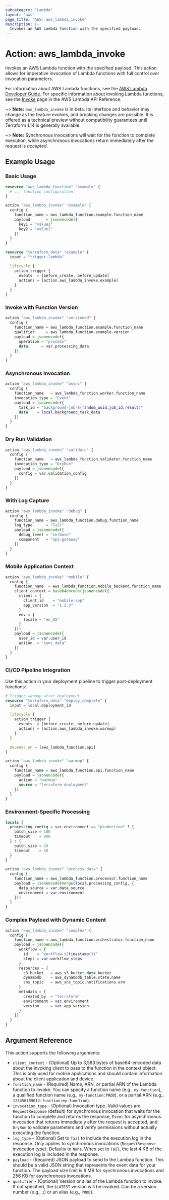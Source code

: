 ```yaml
---
subcategory: "Lambda"
layout: "aws"
page_title: "AWS: aws_lambda_invoke"
description: |-
  Invokes an AWS Lambda function with the specified payload.
---
```


# Action: aws_lambda_invoke

Invokes an AWS Lambda function with the specified payload. This action allows for imperative invocation of Lambda functions with full control over invocation parameters.

For information about AWS Lambda functions, see the [AWS Lambda Developer Guide](https://docs.aws.amazon.com/lambda/latest/dg/). For specific information about invoking Lambda functions, see the [Invoke](https://docs.aws.amazon.com/lambda/latest/api/API_Invoke.html) page in the AWS Lambda API Reference.

~> **Note:** `aws_lambda_invoke` is in beta. Its interface and behavior may change as the feature evolves, and breaking changes are possible. It is offered as a technical preview without compatibility guarantees until Terraform 1.14 is generally available.

~> **Note:** Synchronous invocations will wait for the function to complete execution, while asynchronous invocations return immediately after the request is _accepted_.

## Example Usage

### Basic Usage

```terraform
resource "aws_lambda_function" "example" {
  # ... function configuration
}

action "aws_lambda_invoke" "example" {
  config {
    function_name = aws_lambda_function.example.function_name
    payload       = jsonencode({
      key1 = "value1"
      key2 = "value2"
    })
  }
}

resource "terraform_data" "example" {
  input = "trigger-lambda"

  lifecycle {
    action_trigger {
      events  = [before_create, before_update]
      actions = [action.aws_lambda_invoke.example]
    }
  }
}
```

### Invoke with Function Version

```terraform
action "aws_lambda_invoke" "versioned" {
  config {
    function_name = aws_lambda_function.example.function_name
    qualifier     = aws_lambda_function.example.version
    payload = jsonencode({
      operation = "process"
      data      = var.processing_data
    })
  }
}
```

### Asynchronous Invocation

```terraform
action "aws_lambda_invoke" "async" {
  config {
    function_name   = aws_lambda_function.worker.function_name
    invocation_type = "Event"
    payload = jsonencode({
      task_id = "background-job-${random_uuid.job_id.result}"
      data    = local.background_task_data
    })
  }
}
```

### Dry Run Validation

```terraform
action "aws_lambda_invoke" "validate" {
  config {
    function_name   = aws_lambda_function.validator.function_name
    invocation_type = "DryRun"
    payload = jsonencode({
      config = var.validation_config
    })
  }
}
```

### With Log Capture

```terraform
action "aws_lambda_invoke" "debug" {
  config {
    function_name = aws_lambda_function.debug.function_name
    log_type      = "Tail"
    payload = jsonencode({
      debug_level = "verbose"
      component   = "api-gateway"
    })
  }
}
```

### Mobile Application Context

```terraform
action "aws_lambda_invoke" "mobile" {
  config {
    function_name  = aws_lambda_function.mobile_backend.function_name
    client_context = base64encode(jsonencode({
      client = {
        client_id    = "mobile-app"
        app_version  = "1.2.3"
      }
      env = {
        locale = "en_US"
      }
    }))
    payload = jsonencode({
      user_id = var.user_id
      action  = "sync_data"
    })
  }
}
```

### CI/CD Pipeline Integration

Use this action in your deployment pipeline to trigger post-deployment functions:

```terraform
# Trigger warmup after deployment
resource "terraform_data" "deploy_complete" {
  input = local.deployment_id

  lifecycle {
    action_trigger {
      events  = [before_create, before_update]
      actions = [action.aws_lambda_invoke.warmup]
    }
  }

  depends_on = [aws_lambda_function.api]
}

action "aws_lambda_invoke" "warmup" {
  config {
    function_name = aws_lambda_function.api.function_name
    payload = jsonencode({
      action = "warmup"
      source = "terraform-deployment"
    })
  }
}
```

### Environment-Specific Processing

```terraform
locals {
  processing_config = var.environment == "production" ? {
    batch_size = 100
    timeout    = 900
  } : {
    batch_size = 10
    timeout    = 60
  }
}

action "aws_lambda_invoke" "process_data" {
  config {
    function_name = aws_lambda_function.processor.function_name
    payload = jsonencode(merge(local.processing_config, {
      data_source = var.data_source
      environment = var.environment
    }))
  }
}
```

### Complex Payload with Dynamic Content

```terraform
action "aws_lambda_invoke" "complex" {
  config {
    function_name = aws_lambda_function.orchestrator.function_name
    payload = jsonencode({
      workflow = {
        id    = "workflow-${timestamp()}"
        steps = var.workflow_steps
      }
      resources = {
        s3_bucket   = aws_s3_bucket.data.bucket
        dynamodb    = aws_dynamodb_table.state.name
        sns_topic   = aws_sns_topic.notifications.arn
      }
      metadata = {
        created_by  = "terraform"
        environment = var.environment
        version     = var.app_version
      }
    })
  }
}
```

## Argument Reference

This action supports the following arguments:

* `client_context` - (Optional) Up to 3,583 bytes of base64-encoded data about the invoking client to pass to the function in the context object. This is only used for mobile applications and should contain information about the client application and device.
* `function_name` - (Required) Name, ARN, or partial ARN of the Lambda function to invoke. You can specify a function name (e.g., `my-function`), a qualified function name (e.g., `my-function:PROD`), or a partial ARN (e.g., `123456789012:function:my-function`).
* `invocation_type` - (Optional) Invocation type. Valid values are `RequestResponse` (default) for synchronous invocation that waits for the function to complete and returns the response, `Event` for asynchronous invocation that returns immediately after the request is accepted, and `DryRun` to validate parameters and verify permissions without actually executing the function.
* `log_type` - (Optional) Set to `Tail` to include the execution log in the response. Only applies to synchronous invocations (`RequestResponse` invocation type). Defaults to `None`. When set to `Tail`, the last 4 KB of the execution log is included in the response.
* `payload` - (Required) JSON payload to send to the Lambda function. This should be a valid JSON string that represents the event data for your function. The payload size limit is 6 MB for synchronous invocations and 256 KB for asynchronous invocations.
* `qualifier` - (Optional) Version or alias of the Lambda function to invoke. If not specified, the `$LATEST` version will be invoked. Can be a version number (e.g., `1`) or an alias (e.g., `PROD`).
